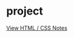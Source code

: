# project


<a href="https://htmlpreview.github.io/?https://github.com/fswylie01/project/blob/master/html_notes.html">View HTML / CSS Notes</a></br>
